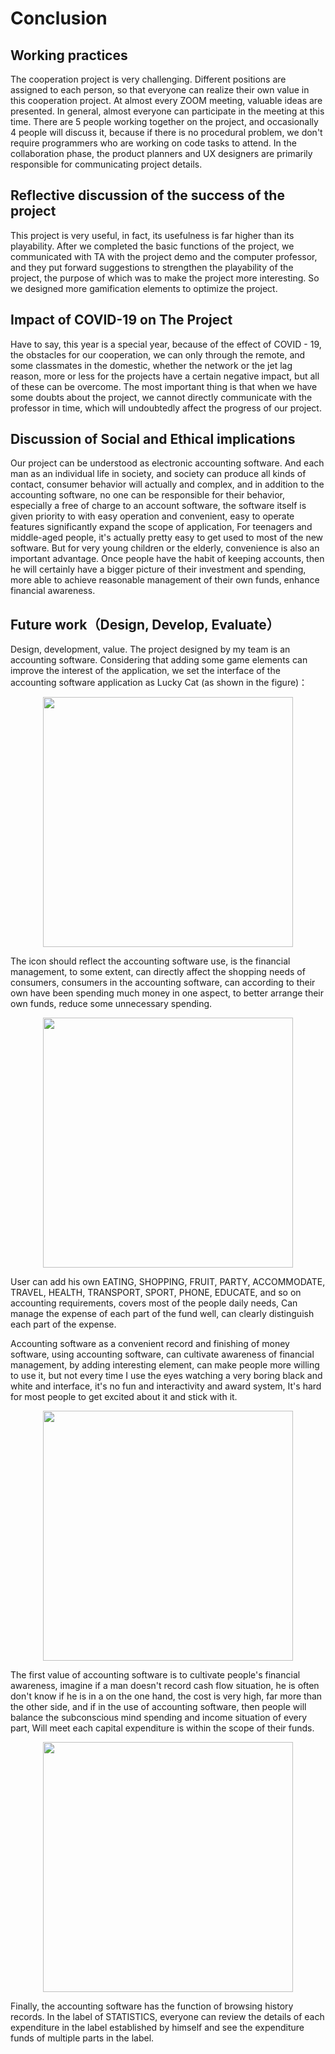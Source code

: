 
# Conclusion #

## Working practices ##

The cooperation project is very challenging. Different positions are assigned to each person, so that everyone can realize their own value in this cooperation project. At almost every ZOOM meeting, valuable ideas are presented. In general, almost everyone can participate in the meeting at this time. There are 5 people working together on the project, and occasionally 4 people will discuss it, because if there is no procedural problem, we don't require programmers who are working on code tasks to attend. In the collaboration phase, the product planners and UX designers are primarily responsible for communicating project details.

## Reflective discussion of the success of the project

This project is very useful, in fact, its usefulness is far higher than its playability. After we completed the basic functions of the project, we communicated with TA with the project demo and the computer professor, and they put forward suggestions to strengthen the playability of the project, the purpose of which was to make the project more interesting. So we designed more gamification elements to optimize the project.

## Impact of COVID-19 on The Project

Have to say, this year is a special year, because of the effect of COVID - 19, the obstacles for our cooperation, we can only through the remote, and some classmates in the domestic, whether the network or the jet lag reason, more or less for the projects have a certain negative impact, but all of these can be overcome. The most important thing is that when we have some doubts about the project, we cannot directly communicate with the professor in time, which will undoubtedly affect the progress of our project.

## Discussion of Social and Ethical implications

Our project can be understood as electronic accounting software. And each man as an individual life in society, and society can produce all kinds of contact, consumer behavior will actually and complex, and in addition to the accounting software, no one can be responsible for their behavior, especially a free of charge to an account software, the software itself is given priority to with easy operation and convenient, easy to operate features significantly expand the scope of application, For teenagers and middle-aged people, it's actually pretty easy to get used to most of the new software. But for very young children or the elderly, convenience is also an important advantage. Once people have the habit of keeping accounts, then he will certainly have a bigger picture of their investment and spending, more able to achieve reasonable management of their own funds, enhance financial awareness.

## Future work（Design, Develop, Evaluate） ## 

Design, development, value. The project designed by my team is an accounting software. Considering that adding some game elements can improve the interest of the application, we set the interface of the accounting software application as Lucky Cat (as shown in the figure)：

<p align="center">
 <img src="https://github.com/bristolcs828/Project-Account/blob/main/report/Conclusion/money%20cat.png" width="400">
</p>

The icon should reflect the accounting software use, is the financial management, to some extent, can directly affect the shopping needs of consumers, consumers in the accounting software, can according to their own have been spending much money in one aspect, to better arrange their own funds, reduce some unnecessary spending.

<p align="center">
 <img src="https://github.com/bristolcs828/Project-Account/blob/main/report/Conclusion/money%20cat%20inner.png" width="400">
</p>

User can add his own EATING, SHOPPING, FRUIT, PARTY, ACCOMMODATE, TRAVEL, HEALTH, TRANSPORT, SPORT, PHONE, EDUCATE, and so on accounting requirements, covers most of the people daily needs, Can manage the expense of each part of the fund well, can clearly distinguish each part of the expense.

Accounting software as a convenient record and finishing of money software, using accounting software, can cultivate awareness of financial management, by adding interesting element, can make people more willing to use it, but not every time I use the eyes watching a very boring black and white and interface, it's no fun and interactivity and award system, It's hard for most people to get excited about it and stick with it.

<p align="center">
 <img src="https://github.com/bristolcs828/Project-Account/blob/main/report/Conclusion/money%20cat%20inner%201.png" width="400">
</p>

The first value of accounting software is to cultivate people's financial awareness, imagine if a man doesn't record cash flow situation, he is often don't know if he is in a on the one hand, the cost is very high, far more than the other side, and if in the use of accounting software, then people will balance the subconscious mind spending and income situation of every part, Will meet each capital expenditure is within the scope of their funds.

<p align="center">
 <img src="https://github.com/bristolcs828/Project-Account/blob/main/report/Conclusion/money%20cat%20inner%202.png" width="400">
</p>

Finally, the accounting software has the function of browsing history records. In the label of STATISTICS, everyone can review the details of each expenditure in the label established by himself and see the expenditure funds of multiple parts in the label.






